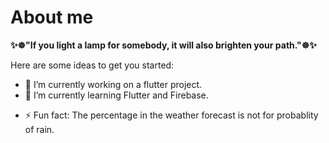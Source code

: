 # About me


**✨☸"If you light a lamp for somebody, it will also brighten your path."☸✨**

Here are some ideas to get you started:

- 🔭 I’m currently working on a flutter project.
- 🌱 I’m currently learning Flutter and Firebase.
<!-- 👯 I’m looking to collaborate on ...
- 🤔 I’m looking for help with study guidelines.
- 💬 Ask me about ...
- 📫 How to reach me: ...
- 😄 Pronouns: ...-->
- ⚡ Fun fact: The percentage in the weather forecast is not for probablity of rain.

